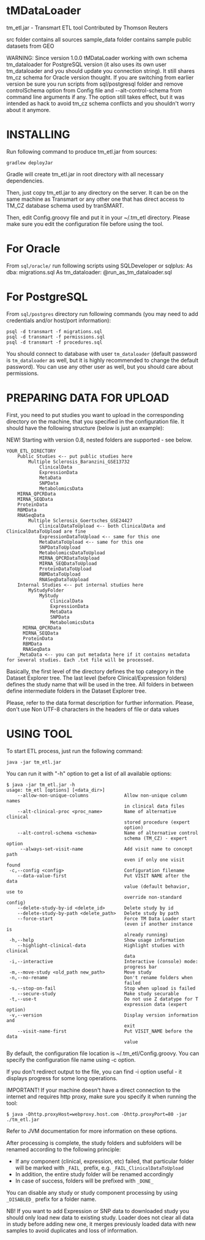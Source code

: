 tMDataLoader
============

tm_etl.jar - Transmart ETL tool
Contributed by Thomson Reuters

src folder contains all sources
sample_data folder contains sample public datasets from GEO

WARNING: Since version 1.0.0 tMDataLoader working with own schema tm_dataloader for PostgreSQL version (it also uses
its own user tm_dataloader and you should update you connection string). It still shares
tm_cz schema for Oracle version thought. If you are switching from earlier version be sure you run scripts
from sql/postgresql folder and remove controlSchema option from Config file and --alt-control-schema from command line
arguments if any. The option still takes effect, but it was intended as hack to avoid tm_cz schema conflicts and you
shouldn't worry about it anymore.


INSTALLING
==========

Run following command to produce tm_etl.jar from sources:

	gradlew deployJar

Gradle will create tm_etl.jar in root directory with all necessary dependencies.

Then, just copy tm_etl.jar to any directory on the server. It can be on the same machine as Transmart or any other one that has direct access to TM_CZ database schema used by tranSMART.

Then, edit Config.groovy file and put it in your ~/.tm_etl directory.
Please make sure you edit the configuration file before using the tool.

For Oracle
==========

From `sql/oracle/` run following scripts using SQLDeveloper or sqlplus: 
  As dba:
    migrations.sql
  As tm_dataloader:
    @run_as_tm_dataloader.sql

For PostgreSQL
==============

From `sql/postgres` directory run following commands (you may need to add credentials and/or host/port information):
				
	psql -d transmart -f migrations.sql
	psql -d transmart -f permissions.sql
	psql -d transmart -f procedures.sql
	
You should connect to database with user `tm_dataloader` (default password is `tm_dataloader` as well, but it is highly recommended to change the default password). You can use any other user as well, but you should care about permissions.

PREPARING DATA FOR UPLOAD
=========================

First, you need to put studies you want to upload in the corresponding directory on the machine, that you specified in the configuration file.
It should have the following structure (below is just an example):

NEW! Starting with version 0.8, nested folders are supported - see below.

	YOUR_ETL_DIRECTORY
		Public Studies <-- put public studies here
			Multiple Sclerosis_Baranzini_GSE13732
				ClinicalData
				ExpressionData
				MetaData
				SNPData
				MetabolomicsData
        MIRNA_QPCRData
        MIRNA_SEQData
        ProteinData
        RBMData
        RNASeqData
			Multiple Sclerosis_Goertsches_GSE24427
				ClinicalDataToUpload <-- both ClinicalData and ClinicalDataToUpload are fine
				ExpressionDataToUpload <-- same for this one
				MetaDataToUpload <-- same for this one
				SNPDataToUpload
				MetabolomicsDataToUpload
				MIRNA_QPCRDataToUpload
				MIRNA_SEQDataToUpload
				ProteinDataToUpload
				RBMDataToUpload
				RNASeqDataToUpload
		Internal Studies <-- put internal studies here
			MyStudyFolder
				MyStudy
					ClinicalData
					ExpressionData
					MetaData
					SNPData
					MetabolomicsData
          MIRNA_QPCRData
          MIRNA_SEQData
          ProteinData
          RBMData
          RNASeqData
		_MetaData <-- you can put metadata here if it contains metadata for several studies. Each .txt file will be processed.
			
Basically, the first level of the directory defines the top category in the Dataset Explorer tree.
The last level (before Clinical/Expression folders) defines the study name that will be used in the tree. All folders in between define intermediate folders in the Dataset Explorer tree.

Please, refer to the data format description for further information.
Please, don't use Non UTF-8 characters in the headers of file or data values

USING TOOL
==========

To start ETL process, just run the following command:

    java -jar tm_etl.jar

You can run it with "-h" option to get a list of all available options:

    $ java -jar tm_etl.jar -h
    usage: tm_etl [options] [<data_dir>]
        --allow-non-unique-columns             Allow non-unique column names
                                               in clinical data files
        --alt-clinical-proc <proc_name>        Name of alternative clinical   
                                               stored procedure (expert       
                                               option)                        
        --alt-control-schema <schema>          Name of alternative control    
                                               schema (TM_CZ) - expert option
         --always-set-visit-name               Add visit name to concept path
                                               even if only one visit found
     -c,--config <config>                      Configuration filename         
        --data-value-first                     Put VISIT NAME after the data  
                                               value (default behavior, use to
                                               override non-standard config)  
        --delete-study-by-id <delete_id>       Delete study by id             
        --delete-study-by-path <delete_path>   Delete study by path           
        --force-start                          Force TM Data Loader start     
                                               (even if another instance is   
                                               already running)               
     -h,--help                                 Show usage information
        --highlight-clinical-data              Highlight studies with clinical
                                               data
     -i,--interactive                          Interactive (console) mode:    
                                               progress bar                   
     -m,--move-study <old_path new_path>       Move study                     
     -n,--no-rename                            Don't rename folders when      
                                               failed                         
     -s,--stop-on-fail                         Stop when upload is failed     
        --secure-study                         Make study securable           
     -t,--use-t                                Do not use Z datatype for T    
                                               expression data (expert option)
     -v,--version                              Display version information and
                                               exit                           
        --visit-name-first                     Put VISIT_NAME before the data 
                                               value

By default, the configuration file location is ~/.tm_etl/Config.groovy.
You can specify the configuration file name using -c option.

If you don't redirect output to the file, you can find -i option useful - it displays progress for some long operations.

IMPORTANT! If your machine doesn't have a direct connection to the internet and requires http proxy, make sure you specify it when running the tool:

    $ java -Dhttp.proxyHost=webproxy.host.com -Dhttp.proxyPort=80 -jar ./tm_etl.jar

Refer to JVM documentation for more information on these options.

After processing is complete, the study folders and subfolders will be renamed according to the following principle:

 - If any component (clinical, expression, etc) failed, that particular folder will be marked with `_FAIL_` prefix, e.g. `_FAIL_ClinicalDataToUpload`
 - In addition, the entire study folder will be renamed accordingly
 - In case of success, folders will be prefixed with `_DONE_`
 
You can disable any study or study component processing by using `_DISABLED_` prefix for a folder name.

NB! If you want to add Expression or SNP data to downloaded study you should only load new data to existing study.
Loader does not clear all data in study before adding new one, it merges previously loaded data with new samples to avoid duplicates and loss of information.



 
 

